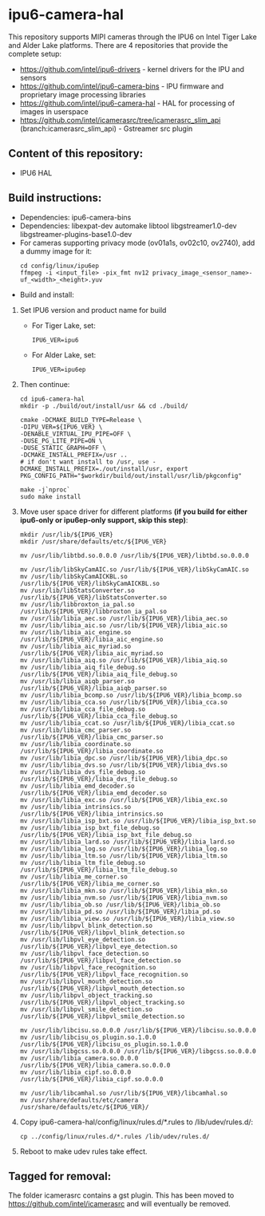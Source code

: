 # ipu6-camera-hal

This repository supports MIPI cameras through the IPU6 on Intel Tiger Lake and
Alder Lake platforms. There are 4 repositories that provide the complete setup:

- https://github.com/intel/ipu6-drivers - kernel drivers for the IPU and sensors
- https://github.com/intel/ipu6-camera-bins - IPU firmware and proprietary image processing libraries
- https://github.com/intel/ipu6-camera-hal - HAL for processing of images in userspace
- https://github.com/intel/icamerasrc/tree/icamerasrc_slim_api (branch:icamerasrc_slim_api) - Gstreamer src plugin

## Content of this repository:
- IPU6 HAL

## Build instructions:
- Dependencies: ipu6-camera-bins
- Dependencies: libexpat-dev automake libtool libgstreamer1.0-dev libgstreamer-plugins-base1.0-dev
- For cameras supporting privacy mode (ov01a1s, ov02c10, ov2740), add a dummy image for it:
	```shell
	cd config/linux/ipu6ep
	ffmpeg -i <input_file> -pix_fmt nv12 privacy_image_<sensor_name>-uf_<width>_<height>.yuv
	```
- Build and install:

1. Set IPU6 version and product name for build
    - For Tiger Lake, set:
        ```shell
        IPU6_VER=ipu6
        ```

    - For Alder Lake, set:
        ```shell
        IPU6_VER=ipu6ep
        ```

2. Then continue:
    ```shell
    cd ipu6-camera-hal
    mkdir -p ./build/out/install/usr && cd ./build/

    cmake -DCMAKE_BUILD_TYPE=Release \
    -DIPU_VER=${IPU6_VER} \
    -DENABLE_VIRTUAL_IPU_PIPE=OFF \
    -DUSE_PG_LITE_PIPE=ON \
    -DUSE_STATIC_GRAPH=OFF \
    -DCMAKE_INSTALL_PREFIX=/usr ..
    # if don't want install to /usr, use -DCMAKE_INSTALL_PREFIX=./out/install/usr, export PKG_CONFIG_PATH="$workdir/build/out/install/usr/lib/pkgconfig"

    make -j`nproc`
    sudo make install
    ```
    
3. Move user space driver for different platforms **(if you build for either ipu6-only or ipu6ep-only support, skip this step)**:
    ```shell
    mkdir /usr/lib/${IPU6_VER}
    mkdir /usr/share/defaults/etc/${IPU6_VER}

    mv /usr/lib/libtbd.so.0.0.0 /usr/lib/${IPU6_VER}/libtbd.so.0.0.0
    
    mv /usr/lib/libSkyCamAIC.so /usr/lib/${IPU6_VER}/libSkyCamAIC.so
    mv /usr/lib/libSkyCamAICKBL.so /usr/lib/${IPU6_VER}/libSkyCamAICKBL.so
    mv /usr/lib/libStatsConverter.so /usr/lib/${IPU6_VER}/libStatsConverter.so
    mv /usr/lib/libbroxton_ia_pal.so /usr/lib/${IPU6_VER}/libbroxton_ia_pal.so
    mv /usr/lib/libia_aec.so /usr/lib/${IPU6_VER}/libia_aec.so
    mv /usr/lib/libia_aic.so /usr/lib/${IPU6_VER}/libia_aic.so
    mv /usr/lib/libia_aic_engine.so /usr/lib/${IPU6_VER}/libia_aic_engine.so
    mv /usr/lib/libia_aic_myriad.so /usr/lib/${IPU6_VER}/libia_aic_myriad.so
    mv /usr/lib/libia_aiq.so /usr/lib/${IPU6_VER}/libia_aiq.so
    mv /usr/lib/libia_aiq_file_debug.so /usr/lib/${IPU6_VER}/libia_aiq_file_debug.so
    mv /usr/lib/libia_aiqb_parser.so /usr/lib/${IPU6_VER}/libia_aiqb_parser.so
    mv /usr/lib/libia_bcomp.so /usr/lib/${IPU6_VER}/libia_bcomp.so
    mv /usr/lib/libia_cca.so /usr/lib/${IPU6_VER}/libia_cca.so
    mv /usr/lib/libia_cca_file_debug.so /usr/lib/${IPU6_VER}/libia_cca_file_debug.so
    mv /usr/lib/libia_ccat.so /usr/lib/${IPU6_VER}/libia_ccat.so
    mv /usr/lib/libia_cmc_parser.so /usr/lib/${IPU6_VER}/libia_cmc_parser.so
    mv /usr/lib/libia_coordinate.so /usr/lib/${IPU6_VER}/libia_coordinate.so
    mv /usr/lib/libia_dpc.so /usr/lib/${IPU6_VER}/libia_dpc.so
    mv /usr/lib/libia_dvs.so /usr/lib/${IPU6_VER}/libia_dvs.so
    mv /usr/lib/libia_dvs_file_debug.so /usr/lib/${IPU6_VER}/libia_dvs_file_debug.so
    mv /usr/lib/libia_emd_decoder.so /usr/lib/${IPU6_VER}/libia_emd_decoder.so
    mv /usr/lib/libia_exc.so /usr/lib/${IPU6_VER}/libia_exc.so
    mv /usr/lib/libia_intrinsics.so /usr/lib/${IPU6_VER}/libia_intrinsics.so
    mv /usr/lib/libia_isp_bxt.so /usr/lib/${IPU6_VER}/libia_isp_bxt.so
    mv /usr/lib/libia_isp_bxt_file_debug.so /usr/lib/${IPU6_VER}/libia_isp_bxt_file_debug.so
    mv /usr/lib/libia_lard.so /usr/lib/${IPU6_VER}/libia_lard.so
    mv /usr/lib/libia_log.so /usr/lib/${IPU6_VER}/libia_log.so
    mv /usr/lib/libia_ltm.so /usr/lib/${IPU6_VER}/libia_ltm.so
    mv /usr/lib/libia_ltm_file_debug.so /usr/lib/${IPU6_VER}/libia_ltm_file_debug.so
    mv /usr/lib/libia_me_corner.so /usr/lib/${IPU6_VER}/libia_me_corner.so
    mv /usr/lib/libia_mkn.so /usr/lib/${IPU6_VER}/libia_mkn.so
    mv /usr/lib/libia_nvm.so /usr/lib/${IPU6_VER}/libia_nvm.so
    mv /usr/lib/libia_ob.so /usr/lib/${IPU6_VER}/libia_ob.so
    mv /usr/lib/libia_pd.so /usr/lib/${IPU6_VER}/libia_pd.so
    mv /usr/lib/libia_view.so /usr/lib/${IPU6_VER}/libia_view.so
    mv /usr/lib/libpvl_blink_detection.so /usr/lib/${IPU6_VER}/libpvl_blink_detection.so
    mv /usr/lib/libpvl_eye_detection.so /usr/lib/${IPU6_VER}/libpvl_eye_detection.so
    mv /usr/lib/libpvl_face_detection.so /usr/lib/${IPU6_VER}/libpvl_face_detection.so
    mv /usr/lib/libpvl_face_recognition.so /usr/lib/${IPU6_VER}/libpvl_face_recognition.so
    mv /usr/lib/libpvl_mouth_detection.so /usr/lib/${IPU6_VER}/libpvl_mouth_detection.so
    mv /usr/lib/libpvl_object_tracking.so /usr/lib/${IPU6_VER}/libpvl_object_tracking.so
    mv /usr/lib/libpvl_smile_detection.so /usr/lib/${IPU6_VER}/libpvl_smile_detection.so
    
    mv /usr/lib/libcisu.so.0.0.0 /usr/lib/${IPU6_VER}/libcisu.so.0.0.0
    mv /usr/lib/libcisu_os_plugin.so.1.0.0 /usr/lib/${IPU6_VER}/libcisu_os_plugin.so.1.0.0
    mv /usr/lib/libgcss.so.0.0.0 /usr/lib/${IPU6_VER}/libgcss.so.0.0.0
    mv /usr/lib/libia_camera.so.0.0.0 /usr/lib/${IPU6_VER}/libia_camera.so.0.0.0
    mv /usr/lib/libia_cipf.so.0.0.0 /usr/lib/${IPU6_VER}/libia_cipf.so.0.0.0
    
    mv /usr/lib/libcamhal.so /usr/lib/${IPU6_VER}/libcamhal.so
    mv /usr/share/defaults/etc/camera /usr/share/defaults/etc/${IPU6_VER}/
    ```
    
4. Copy ipu6-camera-hal/config/linux/rules.d/*.rules to /lib/udev/rules.d/:
    ```shell
    cp ../config/linux/rules.d/*.rules /lib/udev/rules.d/
    ```

5. Reboot to make udev rules take effect.

## Tagged for removal:
The folder icamerasrc contains a gst plugin. This has been moved to https://github.com/intel/icamerasrc and will eventually be removed.
